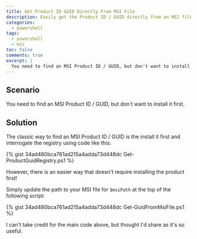 ```yaml
---
title: Get Product ID GUID Directly From MSI File
description: Easily get the Product ID / GUID directly from an MSI file, without installing it first.
categories:
  - powershell
tags:
  - powershell
  - msi
toc: false
comments: true
excerpt: |
  You need to find an MSI Product ID / GUID, but don't want to install it first.
---
```


## Scenario

You need to find an MSI Product ID / GUID, but don't want to install it first.

## Solution

The classic way to find an MSI Product ID / GUID is the install it first and interrogate the registry using code
like this:

{% gist 34ad480bca761ad215a4adda73d448dc Get-ProductGuidRegistry.ps1 %}

However, there is an easier way that doesn't require installing the product first!

Simply update the path to your MSI file for `$msiPath` at the top of the following script:

{% gist 34ad480bca761ad215a4adda73d448dc Get-GuidFromMsiFile.ps1 %}

I can't take credit for the main code above, but thought I'd share as it's so useful.
